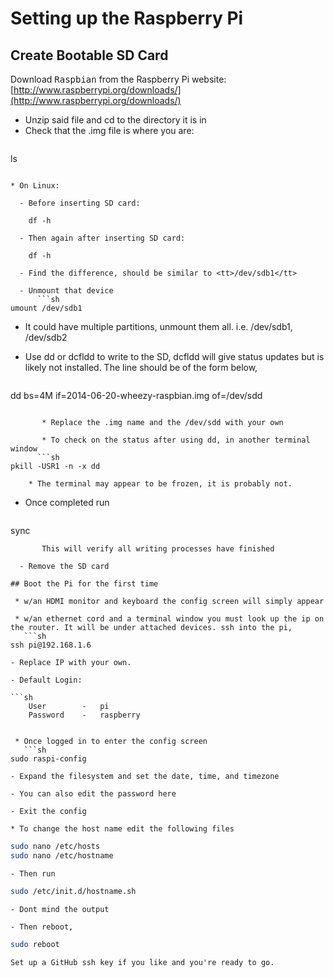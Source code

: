 # Setting up the Raspberry Pi

## Create Bootable SD Card

Download <tt>Raspbian</tt> from the Raspberry Pi website: [http://www.raspberrypi.org/downloads/](http://www.raspberrypi.org/downloads/)

 - Unzip said file and cd to the directory it is in
 - Check that the .img file is where you are:
   ```sh 
ls
```

* On Linux:

  - Before inserting SD card:
 
    df -h

  - Then again after inserting SD card:
	
    df -h

  - Find the difference, should be similar to <tt>/dev/sdb1</tt>
	
  - Unmount that device
      ```sh
umount /dev/sdb1
```

  - It could have multiple partitions, unmount them all. i.e. /dev/sdb1, /dev/sdb2

  - Use dd or dcfldd to write to the SD, dcfldd will give status updates but is likely not installed. The line should be of the form below,

      ```sh 
dd bs=4M if=2014-06-20-wheezy-raspbian.img of=/dev/sdd
```

	   * Replace the .img name and the /dev/sdd with your own

       * To check on the status after using dd, in another terminal window
      ```sh 
pkill -USR1 -n -x dd
```

		* The terminal may appear to be frozen, it is probably not.

  - Once completed run
      ```sh 
sync
```
	   This will verify all writing processes have finished
		
  - Remove the SD card

## Boot the Pi for the first time

 * w/an HDMI monitor and keyboard the config screen will simply appear

 * w/an ethernet cord and a terminal window you must look up the ip on the router. It will be under attached devices. ssh into the pi,
   ```sh
ssh pi@192.168.1.6
```
	- Replace IP with your own.
	
	- Default Login:
	
	```sh
		User		-	pi
		Password	-	raspberry
```
		
 * Once logged in to enter the config screen
   ```sh
sudo raspi-config
```

	- Expand the filesystem and set the date, time, and timezone
	
	- You can also edit the password here
	
	- Exit the config

	* To change the host name edit the following files
   ```sh 
sudo nano /etc/hosts
sudo nano /etc/hostname
```

	- Then run
   ```sh
sudo /etc/init.d/hostname.sh
```

	- Dont mind the output
	
	- Then reboot,
   ```sh
sudo reboot
```

	Set up a GitHub ssh key if you like and you're ready to go. 
